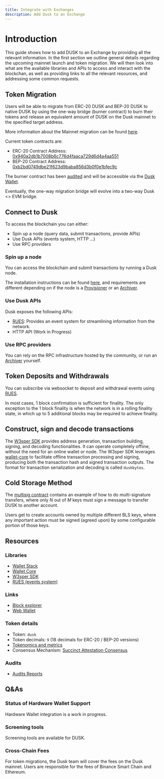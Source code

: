 ```yaml
---
title: Integrate with Exchanges
description: Add Dusk to an Exchange
---
```


# Introduction

This guide shows how to add DUSK to an Exchange by providing all the relevant information. In the first section we outline general details regarding the upcoming mainnet launch and token migration. We will then look into what are the available libraries and APIs to access and interact with the blockchan, as well as providing links to all the relevant resources, and addressing some common requests.

## Token Migration

Users will be able to migrate from ERC-20 DUSK and BEP-20 DUSK to native DUSK by using the one-way bridge (burner contract) to burn their tokens and release an equivalent amount of DUSK on the Dusk mainnet to the specified target address. 

More information about the Mainnet migration can be found [here](/learn/guides/mainnet-migration).

Current token contracts are:
- ERC-20 Contract Address: [0x940a2db1b7008b6c776d4faaca729d6d4a4aa551](https://etherscan.io/address/0x940a2db1b7008b6c776d4faaca729d6d4a4aa551)
- BEP-20 Contract Address: [0xb2bd0749dbe21f623d9baba856d3b0f0e1bfec9c](https://bscscan.com/token/0xb2bd0749dbe21f623d9baba856d3b0f0e1bfec9c)

The burner contract has been [audited](https://github.com/dusk-network/audits/blob/main/core-audits/2024-10_migration-smart-contract-security-assessment_zellic.pdf) and will be accessible via the [Dusk Wallet](https://wallet.dusk.network/).

Eventually, the one-way migration bridge will evolve into a two-way Dusk <> EVM bridge.

## Connect to Dusk

To access the blockchain you can either:
- Spin up a node (query data, submit transactions, provide APIs)
- Use Dusk APIs (events system, HTTP ...)
- Use RPC providers

### Spin up a node

You can access the blockchain and submit transactions by running a Dusk node.

The installation instructions can be found [here](/operator/01-installation), and requirements are different depending on if the node is a [Provisioner](/operator/02-provisioner) or an [Archiver](/operator/03-archiver).

### Use Dusk APIs

Dusk exposes the following APIs:
- [RUES](/developer/integrations/rues): Provides an event system for streamlining information from the network.
- HTTP API (Work in Progress)
  
### Use RPC providers

You can rely on the RPC infrastructure hosted by the community, or run an [Archiver](/operator/03-archiver) yourself.

## Token Deposits and Withdrawals

You can subscribe via websocket to deposit and withdrawal events using [RUES](/developer/integrations/rues#event-subscriptions).

In most cases, 1 block confirmation is sufficient for finality. The only exception to the 1 block finality is when the network is in a rolling finality state, in which up to 5 additional blocks may be required to achieve finality.

## Construct, sign and decode transactions

The [W3sper SDK](https://github.com/dusk-network/rusk/tree/master/w3sper.js) provides address generation, transaction building, signing, and decoding functionalities. It can operate completely offline, without the need for an online wallet or node. The W3sper SDK leverages [wallet-core](https://github.com/dusk-network/dusk-wallet-core) to facilitate offline transaction processing and signing, producing both the transaction hash and signed transaction outputs. The format for transaction serialization and decoding is called `duskbytes`.


## Cold Storage Method

The [multisig contract](https://github.com/dusk-network/multisig-contract) contains an example of how to do multi-signature transfers, where only *N* out of *M* keys must sign a message to transfer DUSK to another account.

Users get to create accounts owned by multiple different BLS keys, where any important action must be signed (agreed upon) by some configurable portion of those keys.



## Resources
### Libraries

- [Wallet Stack](/developer/integrations/wallet-stack.mdx)
- [Wallet Core](/developer/integration/wallet-core)
- [W3sper SDK](/developer/integrations/w3sper)
- [RUES (events system)](/developer/integrations/w3sper)

### Links

- [Block explorer](https://explorer.dusk.network/)
- [Web Wallet](https://wallet.dusk.network/)

### Token details

- Token: `dusk`
- Token decimals: `9` (18 decimals for ERC-20 / BEP-20 versions)
- [Tokenomics and metrics](https://docs.dusk.network/learn/tokenomics)
- Consensus Mechanism: [Succinct Attestation Consensus](https://docs.dusk.network/learn/deep-dive/succinct-attestation)

### Audits
- [Audits Reports](https://github.com/dusk-network/audits)
  
## Q&As
### Status of Hardware Wallet Support

Hardware Wallet integration is a work in progress.

### Screening tools

Screening tools are available for DUSK.

### Cross-Chain Fees

For token migrations, the Dusk team will cover the fees on the Dusk mainnet.
Users are responsible for the fees of Binance Smart Chain and Ethereum.
